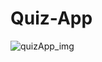 # Quiz-App
![quizApp_img](https://github.com/gulatijaya/Quiz-App/assets/109244577/f54b8989-86c9-4cee-9d61-03ad2db8baa3)
